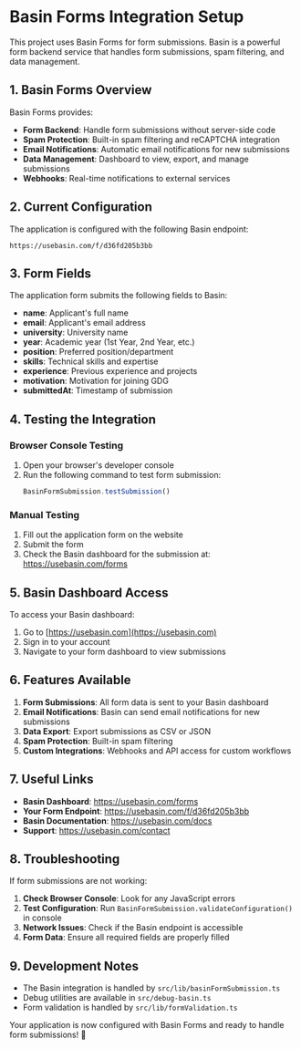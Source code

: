 # Basin Forms Integration Setup

This project uses Basin Forms for form submissions. Basin is a powerful form backend service that handles form submissions, spam filtering, and data management.

## 1. Basin Forms Overview

Basin Forms provides:
- **Form Backend**: Handle form submissions without server-side code
- **Spam Protection**: Built-in spam filtering and reCAPTCHA integration
- **Email Notifications**: Automatic email notifications for new submissions
- **Data Management**: Dashboard to view, export, and manage submissions
- **Webhooks**: Real-time notifications to external services

## 2. Current Configuration

The application is configured with the following Basin endpoint:
```
https://usebasin.com/f/d36fd205b3bb
```

## 3. Form Fields

The application form submits the following fields to Basin:
- **name**: Applicant's full name
- **email**: Applicant's email address
- **university**: University name
- **year**: Academic year (1st Year, 2nd Year, etc.)
- **position**: Preferred position/department
- **skills**: Technical skills and expertise
- **experience**: Previous experience and projects
- **motivation**: Motivation for joining GDG
- **submittedAt**: Timestamp of submission

## 4. Testing the Integration

### Browser Console Testing
1. Open your browser's developer console
2. Run the following command to test form submission:
   ```javascript
   BasinFormSubmission.testSubmission()
   ```

### Manual Testing
1. Fill out the application form on the website
2. Submit the form
3. Check the Basin dashboard for the submission at: https://usebasin.com/forms

## 5. Basin Dashboard Access

To access your Basin dashboard:
1. Go to [https://usebasin.com](https://usebasin.com)
2. Sign in to your account
3. Navigate to your form dashboard to view submissions

## 6. Features Available

1. **Form Submissions**: All form data is sent to your Basin dashboard
2. **Email Notifications**: Basin can send email notifications for new submissions
3. **Data Export**: Export submissions as CSV or JSON
4. **Spam Protection**: Built-in spam filtering
5. **Custom Integrations**: Webhooks and API access for custom workflows

## 7. Useful Links

- **Basin Dashboard**: https://usebasin.com/forms
- **Your Form Endpoint**: https://usebasin.com/f/d36fd205b3bb
- **Basin Documentation**: https://usebasin.com/docs
- **Support**: https://usebasin.com/contact

## 8. Troubleshooting

If form submissions are not working:

1. **Check Browser Console**: Look for any JavaScript errors
2. **Test Configuration**: Run `BasinFormSubmission.validateConfiguration()` in console
3. **Network Issues**: Check if the Basin endpoint is accessible
4. **Form Data**: Ensure all required fields are properly filled

## 9. Development Notes

- The Basin integration is handled by `src/lib/basinFormSubmission.ts`
- Debug utilities are available in `src/debug-basin.ts`
- Form validation is handled by `src/lib/formValidation.ts`

Your application is now configured with Basin Forms and ready to handle form submissions! 🚀